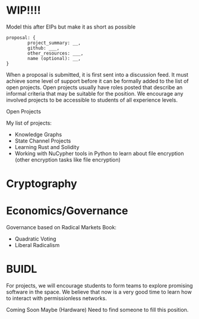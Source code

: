 # WIP!!!!

Model this after EIPs but make it as short as possible
```
proposal: {
        project_summary: __,
        github: ___,
        other_resources: ___,
        name (optional): __,
}

```
When a proposal is submitted, it is first sent into a discussion feed. It must achieve some level of support before it can be formally added to the list of open projects. Open projects usually have roles posted that describe an informal criteria that may be suitable for the position. We encourage any involved projects to be accessible to students of all experience levels. 

Open Projects

My list of projects:
* Knowledge Graphs
* State Channel Projects
* Learning Rust and Solidity
* Working with NuCypher tools in Python to learn about file encryption (other encryption tasks like file encryption)

# Cryptography

# Economics/Governance
Governance based on Radical Markets Book:
* Quadratic Voting
* Liberal Radicalism

# BUIDL
For projects, we will encourage students to form teams to explore promising software in the space. We believe that now is a very good time to learn how to interact with permissionless networks.

Coming Soon Maybe (Hardware)
Need to find someone to fill this position.